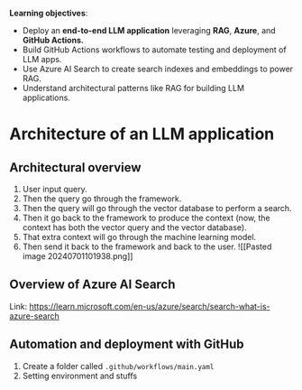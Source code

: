**Learning objectives**:
- Deploy an **end-to-end LLM application** leveraging **RAG**, **Azure**, and **GitHub Actions.**
- Build GitHub Actions workflows to automate testing and deployment of LLM apps.
- Use Azure AI Search to create search indexes and embeddings to power RAG.
- Understand architectural patterns like RAG for building LLM applications.
# Architecture of an LLM application
## Architectural overview 
1. User input query.
2. Then the query go through the framework.
3. Then the query will go through the vector database to perform a search.
4. Then it go back to the framework to produce the context (now, the context has both the vector query and the vector database).
5. That extra context will go through the machine learning model. 
6. Then send it back to the framework and back to the user.
![[Pasted image 20240701101938.png]]
## Overview of Azure AI Search
Link: https://learn.microsoft.com/en-us/azure/search/search-what-is-azure-search
## Automation and deployment with GitHub
1. Create a folder called `.github/workflows/main.yaml`
2. Setting environment and stuffs